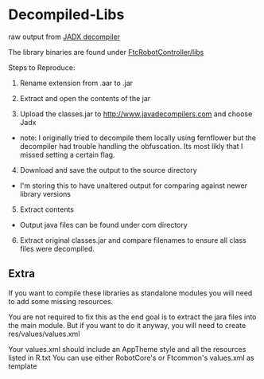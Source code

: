 # Decompiled-Libs

raw output from [JADX decompiler](http://www.javadecompilers.com)

The library binaries are found under [FtcRobotController/libs](https://github.com/mtoebes/ftc_app_decompiled/tree/master/FtcRobotController/libs)

Steps to Reproduce:
1. Rename extension from .aar to .jar

2. Extract and open the contents of the jar

3. Upload the classes.jar to http://www.javadecompilers.com and choose Jadx
  * note: I originally tried to decompile them locally using fernflower but the decompiler had trouble handling the obfuscation. Its most likly that I missed setting a certain flag. 

4. Download and save the output to the source directory 
  * I'm storing this to have unaltered output for comparing against newer library versions

5. Extract contents
  * Output java files can be found under com directory  
  
6. Extract original classes.jar and compare filenames to ensure all class files were decompiled. 


## Extra

If you want to compile these libraries as standalone modules you will need to add some missing resources.

You are not required to fix this as the end goal is to extract the jara files into the main module. But if you want to do it anyway, you will need to create res/values/values.xml 

Your values.xml should include an AppTheme style and all the resources listed in R.txt You can use either RobotCore's or Ftcommon's values.xml as template 



